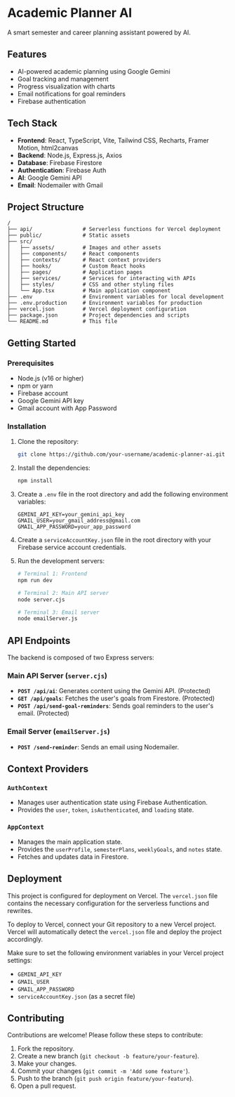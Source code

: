# Academic Planner AI

A smart semester and career planning assistant powered by AI.

## Features

- AI-powered academic planning using Google Gemini
- Goal tracking and management
- Progress visualization with charts
- Email notifications for goal reminders
- Firebase authentication

## Tech Stack

- **Frontend**: React, TypeScript, Vite, Tailwind CSS, Recharts, Framer Motion, html2canvas
- **Backend**: Node.js, Express.js, Axios
- **Database**: Firebase Firestore
- **Authentication**: Firebase Auth
- **AI**: Google Gemini API
- **Email**: Nodemailer with Gmail

## Project Structure

```
/
├── api/                # Serverless functions for Vercel deployment
├── public/             # Static assets
├── src/
│   ├── assets/         # Images and other assets
│   ├── components/     # React components
│   ├── contexts/       # React context providers
│   ├── hooks/          # Custom React hooks
│   ├── pages/          # Application pages
│   ├── services/       # Services for interacting with APIs
│   ├── styles/         # CSS and other styling files
│   └── App.tsx         # Main application component
├── .env                # Environment variables for local development
├── .env.production     # Environment variables for production
├── vercel.json         # Vercel deployment configuration
├── package.json        # Project dependencies and scripts
└── README.md           # This file
```

## Getting Started

### Prerequisites

- Node.js (v16 or higher)
- npm or yarn
- Firebase account
- Google Gemini API key
- Gmail account with App Password

### Installation

1.  Clone the repository:

    ```bash
    git clone https://github.com/your-username/academic-planner-ai.git
    ```

2.  Install the dependencies:

    ```bash
    npm install
    ```

3.  Create a `.env` file in the root directory and add the following environment variables:

    ```
    GEMINI_API_KEY=your_gemini_api_key
    GMAIL_USER=your_gmail_address@gmail.com
    GMAIL_APP_PASSWORD=your_app_password
    ```

4.  Create a `serviceAccountKey.json` file in the root directory with your Firebase service account credentials.

5.  Run the development servers:

    ```bash
    # Terminal 1: Frontend
    npm run dev

    # Terminal 2: Main API server
    node server.cjs

    # Terminal 3: Email server
    node emailServer.js
    ```

## API Endpoints

The backend is composed of two Express servers:

### Main API Server (`server.cjs`)

-   **`POST /api/ai`**: Generates content using the Gemini API. (Protected)
-   **`GET /api/goals`**: Fetches the user's goals from Firestore. (Protected)
-   **`POST /api/send-goal-reminders`**: Sends goal reminders to the user's email. (Protected)

### Email Server (`emailServer.js`)

-   **`POST /send-reminder`**: Sends an email using Nodemailer.

## Context Providers

### `AuthContext`

-   Manages user authentication state using Firebase Authentication.
-   Provides the `user`, `token`, `isAuthenticated`, and `loading` state.

### `AppContext`

-   Manages the main application state.
-   Provides the `userProfile`, `semesterPlans`, `weeklyGoals`, and `notes` state.
-   Fetches and updates data in Firestore.

## Deployment

This project is configured for deployment on Vercel. The `vercel.json` file contains the necessary configuration for the serverless functions and rewrites.

To deploy to Vercel, connect your Git repository to a new Vercel project. Vercel will automatically detect the `vercel.json` file and deploy the project accordingly.

Make sure to set the following environment variables in your Vercel project settings:

-   `GEMINI_API_KEY`
-   `GMAIL_USER`
-   `GMAIL_APP_PASSWORD`
-   `serviceAccountKey.json` (as a secret file)

## Contributing

Contributions are welcome! Please follow these steps to contribute:

1.  Fork the repository.
2.  Create a new branch (`git checkout -b feature/your-feature`).
3.  Make your changes.
4.  Commit your changes (`git commit -m 'Add some feature'`).
5.  Push to the branch (`git push origin feature/your-feature`).
6.  Open a pull request.
